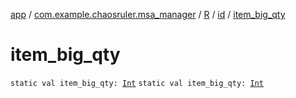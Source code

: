 [app](../../../index.md) / [com.example.chaosruler.msa_manager](../../index.md) / [R](../index.md) / [id](index.md) / [item_big_qty](.)

# item_big_qty

`static val item_big_qty: `[`Int`](https://kotlinlang.org/api/latest/jvm/stdlib/kotlin/-int/index.html)
`static val item_big_qty: `[`Int`](https://kotlinlang.org/api/latest/jvm/stdlib/kotlin/-int/index.html)
